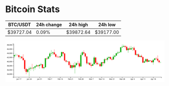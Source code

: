 # Bitcoin Stats

BTC/USDT|24h change|24h high|24h low|
|---|---|---|---|
|$39727.04|0.09%|$39872.64|$39177.00|

<img src="./chart.svg">
